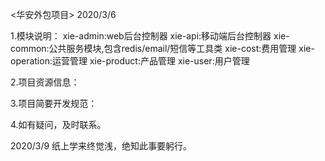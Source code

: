 <华安外包项目>  2020/3/6

1.模块说明：
	xie-admin:web后台控制器
	xie-api:移动端后台控制器
	xie-common:公共服务模块,包含redis/email/短信等工具类
	xie-cost:费用管理
	xie-operation:运营管理
	xie-product:产品管理
	xie-user:用户管理

2.项目资源信息：

3.项目简要开发规范：

4.如有疑问，及时联系。

2020/3/9  纸上学来终觉浅，绝知此事要躬行。

